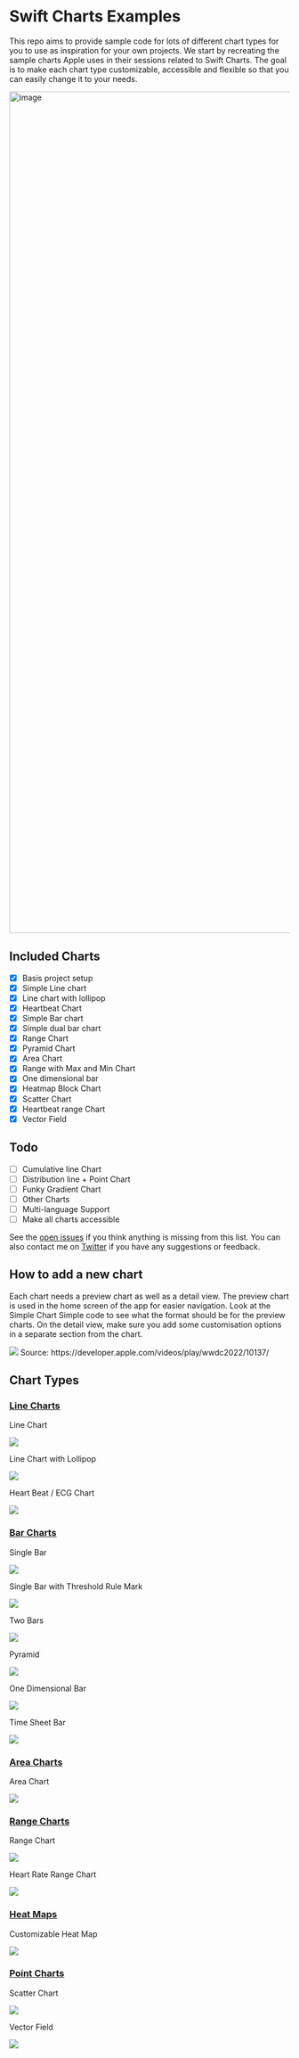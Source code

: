# Swift Charts Examples
This repo aims to provide sample code for lots of different chart types for you to use as inspiration for your own projects. We start by recreating the sample charts Apple uses in their sessions related to Swift Charts. The goal is to make each chart type customizable, accessible and flexible so that you can easily change it to your needs.

<img width="1511" alt="image" src="https://user-images.githubusercontent.com/170948/173253882-1a80b934-a0b9-4acb-a290-a299ae3fdd7d.png">

## Included Charts

- [x] Basis project setup
- [x] Simple Line chart
- [x] Line chart with lollipop
- [x] Heartbeat Chart
- [x] Simple Bar chart
- [x] Simple dual bar chart
- [x] Range Chart
- [x] Pyramid Chart
- [x] Area Chart
- [x] Range with Max and Min Chart
- [x] One dimensional bar
- [x] Heatmap Block Chart
- [x] Scatter Chart
- [x] Heartbeat range Chart
- [x] Vector Field

## Todo
- [ ] Cumulative line Chart
- [ ] Distribution line + Point Chart
- [ ] Funky Gradient Chart
- [ ] Other Charts
- [ ] Multi-language Support
- [ ] Make all charts accessible

See the [open issues](https://github.com/jordibruin/SwiftChartExamples/issues) if you think anything is missing from this list. You can also contact me on [Twitter](https://www.twitter.com/jordibruin) if you have any suggestions or feedback.

## How to add a new chart

Each chart needs a preview chart as well as a detail view. The preview chart is used in the home screen of the app for easier navigation. Look at the Simple Chart Simple code to see what the format should be for the preview charts. On the detail view, make sure you add some customisation options in a separate section from the chart.

<img src="images/charts_wwdc_slide.png">
Source: https://developer.apple.com/videos/play/wwdc2022/10137/


## Chart Types

### [Line Charts](https://github.com/jordibruin/SwiftChartExamples/tree/main/Swift%20Charts%20Examples/Charts/LineCharts)

Line Chart

![](images/charts/line/singleLine.png)

Line Chart with Lollipop

![](images/charts/line/singleLineLollipop.png)

Heart Beat / ECG Chart

![](images/charts/line/heartBeat.png)

### [Bar Charts](https://github.com/jordibruin/SwiftChartExamples/tree/main/Swift%20Charts%20Examples/Charts/BarCharts)

Single Bar

![](images/charts/bar/singleBar.png)

Single Bar with Threshold Rule Mark

![](images/charts/bar/singleBarThreshold.png)

Two Bars

![](images/charts/bar/twoBars.png)

Pyramid

![](images/charts/bar/pyramid.png)

One Dimensional Bar

![](images/charts/bar/oneDimensionalBar.png)

Time Sheet Bar

![](images/charts/bar/timeSheetBar.png)

### [Area Charts](https://github.com/jordibruin/SwiftChartExamples/tree/main/Swift%20Charts%20Examples/Charts/AreaCharts)

Area Chart

![](images/charts/area/areaSimple.png)

### [Range Charts](https://github.com/jordibruin/SwiftChartExamples/tree/main/Swift%20Charts%20Examples/Charts/RangeCharts)

Range Chart

![](images/charts/range/rangeSimple.png)

Heart Rate Range Chart

![](images/charts/range/rangeHeartRate.png)

### [Heat Maps](https://github.com/jordibruin/SwiftChartExamples/tree/main/Swift%20Charts%20Examples/Charts/HeatMap)

Customizable Heat Map

![](images/charts/heatMap/customizeableHeatMap.png)

### [Point Charts](https://github.com/jordibruin/SwiftChartExamples/tree/main/Swift%20Charts%20Examples/Charts/PointCharts)

Scatter Chart

![](images/charts/point/scatter.png)

Vector Field

![](images/charts/point/vectorField.png)
